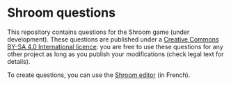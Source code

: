 # Shroom questions

This repository contains questions for the Shroom game (under development). These questions are published under a
[Creative Commons BY-SA 4.0 International licence](https://creativecommons.org/licenses/by-sa/4.0/): you are free
to use these questions for any other project as long as you publish your modifications (check legal text for details).

To create questions, you can use the [Shroom editor](https://morelgames.github.io/editeur-de-champignons/) (in French).
